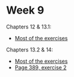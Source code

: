 # Week 9

Chapters 12 & 13.1:
* [Most of the exercises](week9_1.idr)

Chapters 13.2 & 14:
* [Most of the exercises](week9_2.idr)
* [Page 389, exercise 2](Vending.idr)